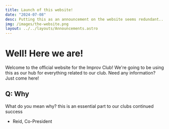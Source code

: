 ```yaml
---
title: Launch of this website!
date: "2024-07-08"
desc: Putting this as an announcement on the website seems redundant...
img: /images/the-website.png
layout: ../../layouts/Announcements.astro
---
```


# Well! Here we are!

Welcome to the official website for the Improv Club! We're going to be using this as our hub for everything related to our club. Need any information? Just come here!

## Q: Why

What do you mean why? this is an essential part to our clubs continued success 

- Reid, Co-President